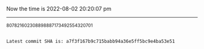 Now the time is 2022-08-02 20:20:07 pm

---

<small>807821602308898887173492554320701</small>

```txt

Latest commit SHA is: a7f3f167b9c715babb94a36e5ff5bc9e4ba53e51
```
